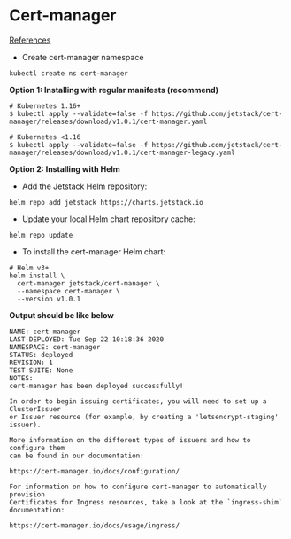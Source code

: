 # Cert-manager

[References](https://cert-manager.io/docs/installation/kubernetes/)

- Create cert-manager namespace

```none
kubectl create ns cert-manager
```

**Option 1: Installing with regular manifests (recommend)**

```none
# Kubernetes 1.16+
$ kubectl apply --validate=false -f https://github.com/jetstack/cert-manager/releases/download/v1.0.1/cert-manager.yaml

# Kubernetes <1.16
$ kubectl apply --validate=false -f https://github.com/jetstack/cert-manager/releases/download/v1.0.1/cert-manager-legacy.yaml
```

**Option 2: Installing with Helm**

- Add the Jetstack Helm repository:

```none
helm repo add jetstack https://charts.jetstack.io
```

- Update your local Helm chart repository cache:

```none
helm repo update
```

- To install the cert-manager Helm chart:

```none
# Helm v3+
helm install \
  cert-manager jetstack/cert-manager \
  --namespace cert-manager \
  --version v1.0.1
```

**Output should be like below**

```none
NAME: cert-manager
LAST DEPLOYED: Tue Sep 22 10:18:36 2020
NAMESPACE: cert-manager
STATUS: deployed
REVISION: 1
TEST SUITE: None
NOTES:
cert-manager has been deployed successfully!

In order to begin issuing certificates, you will need to set up a ClusterIssuer
or Issuer resource (for example, by creating a 'letsencrypt-staging' issuer).

More information on the different types of issuers and how to configure them
can be found in our documentation:

https://cert-manager.io/docs/configuration/

For information on how to configure cert-manager to automatically provision
Certificates for Ingress resources, take a look at the `ingress-shim`
documentation:

https://cert-manager.io/docs/usage/ingress/
```
